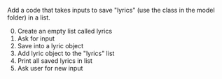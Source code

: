 Add a code that takes inputs to save "lyrics" (use the class in the model folder) in a list.

0. Create an empty list called lyrics
1. Ask for input
2. Save into a lyric object
3. Add lyric object to the "lyrics" list
4. Print all saved lyrics in list
5. Ask user for new input
